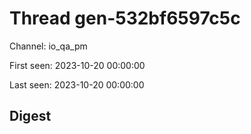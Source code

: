 # Thread gen-532bf6597c5c
Channel: io_qa_pm

First seen: 2023-10-20 00:00:00

Last seen: 2023-10-20 00:00:00

## Digest


